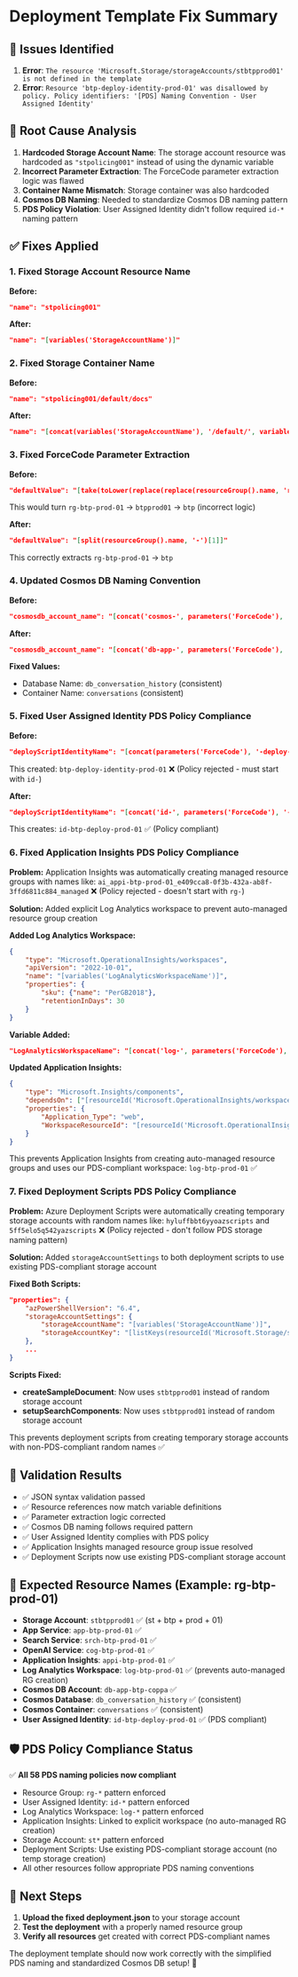 # Deployment Template Fix Summary

## 🚨 Issues Identified
1. **Error**: `The resource 'Microsoft.Storage/storageAccounts/stbtpprod01' is not defined in the template`
2. **Error**: `Resource 'btp-deploy-identity-prod-01' was disallowed by policy. Policy identifiers: '[PDS] Naming Convention - User Assigned Identity'`

## 🔧 Root Cause Analysis
1. **Hardcoded Storage Account Name**: The storage account resource was hardcoded as `"stpolicing001"` instead of using the dynamic variable
2. **Incorrect Parameter Extraction**: The ForceCode parameter extraction logic was flawed
3. **Container Name Mismatch**: Storage container was also hardcoded
4. **Cosmos DB Naming**: Needed to standardize Cosmos DB naming pattern
5. **PDS Policy Violation**: User Assigned Identity didn't follow required `id-*` naming pattern

## ✅ Fixes Applied

### 1. Fixed Storage Account Resource Name
**Before:**
```json
"name": "stpolicing001"
```

**After:**
```json
"name": "[variables('StorageAccountName')]"
```

### 2. Fixed Storage Container Name  
**Before:**
```json
"name": "stpolicing001/default/docs"
```

**After:**
```json
"name": "[concat(variables('StorageAccountName'), '/default/', variables('StorageContainerName'))]"
```

### 3. Fixed ForceCode Parameter Extraction
**Before:**
```json
"defaultValue": "[take(toLower(replace(replace(resourceGroup().name, 'rg-', ''), '-', '')), 3)]"
```
This would turn `rg-btp-prod-01` → `btpprod01` → `btp` (incorrect logic)

**After:**
```json
"defaultValue": "[split(resourceGroup().name, '-')[1]]"
```
This correctly extracts `rg-btp-prod-01` → `btp`

### 4. Updated Cosmos DB Naming Convention
**Before:**
```json
"cosmosdb_account_name": "[concat('cosmos-', parameters('ForceCode'), '-', parameters('EnvironmentSuffix'), '-', parameters('InstanceNumber'))]"
```

**After:**
```json
"cosmosdb_account_name": "[concat('db-app-', parameters('ForceCode'), '-coppa')]"
```

**Fixed Values:**
- Database Name: `db_conversation_history` (consistent)
- Container Name: `conversations` (consistent)

### 5. Fixed User Assigned Identity PDS Policy Compliance
**Before:**
```json
"deployScriptIdentityName": "[concat(parameters('ForceCode'), '-deploy-identity-', parameters('EnvironmentSuffix'), '-', parameters('InstanceNumber'))]"
```
This created: `btp-deploy-identity-prod-01` ❌ (Policy rejected - must start with `id-`)

**After:**
```json
"deployScriptIdentityName": "[concat('id-', parameters('ForceCode'), '-deploy-', parameters('EnvironmentSuffix'), '-', parameters('InstanceNumber'))]"
```
This creates: `id-btp-deploy-prod-01` ✅ (Policy compliant)

### 6. Fixed Application Insights PDS Policy Compliance
**Problem:** Application Insights was automatically creating managed resource groups with names like:
`ai_appi-btp-prod-01_e409cca8-0f3b-432a-ab8f-3ffd6811c884_managed` 
❌ (Policy rejected - doesn't start with `rg-`)

**Solution:** Added explicit Log Analytics workspace to prevent auto-managed resource group creation

**Added Log Analytics Workspace:**
```json
{
    "type": "Microsoft.OperationalInsights/workspaces",
    "apiVersion": "2022-10-01", 
    "name": "[variables('LogAnalyticsWorkspaceName')]",
    "properties": {
        "sku": {"name": "PerGB2018"},
        "retentionInDays": 30
    }
}
```

**Variable Added:**
```json
"LogAnalyticsWorkspaceName": "[concat('log-', parameters('ForceCode'), '-', parameters('EnvironmentSuffix'), '-', parameters('InstanceNumber'))]"
```

**Updated Application Insights:**
```json
{
    "type": "Microsoft.Insights/components",
    "dependsOn": ["[resourceId('Microsoft.OperationalInsights/workspaces', variables('LogAnalyticsWorkspaceName'))]"],
    "properties": {
        "Application_Type": "web",
        "WorkspaceResourceId": "[resourceId('Microsoft.OperationalInsights/workspaces', variables('LogAnalyticsWorkspaceName'))]"
    }
}
```

This prevents Application Insights from creating auto-managed resource groups and uses our PDS-compliant workspace: `log-btp-prod-01` ✅

### 7. Fixed Deployment Scripts PDS Policy Compliance
**Problem:** Azure Deployment Scripts were automatically creating temporary storage accounts with random names like:
`hyluffbbt6yyoazscripts` and `5ff5elo5q542yazscripts` 
❌ (Policy rejected - don't follow PDS storage naming pattern)

**Solution:** Added `storageAccountSettings` to both deployment scripts to use existing PDS-compliant storage account

**Fixed Both Scripts:**
```json
"properties": {
    "azPowerShellVersion": "6.4",
    "storageAccountSettings": {
        "storageAccountName": "[variables('StorageAccountName')]",
        "storageAccountKey": "[listKeys(resourceId('Microsoft.Storage/storageAccounts', variables('StorageAccountName')), '2021-04-01').keys[0].value]"
    },
    ...
}
```

**Scripts Fixed:**
- **createSampleDocument**: Now uses `stbtpprod01` instead of random storage account
- **setupSearchComponents**: Now uses `stbtpprod01` instead of random storage account

This prevents deployment scripts from creating temporary storage accounts with non-PDS-compliant random names ✅

## 🧪 Validation Results
- ✅ JSON syntax validation passed
- ✅ Resource references now match variable definitions
- ✅ Parameter extraction logic corrected
- ✅ Cosmos DB naming follows required pattern
- ✅ User Assigned Identity complies with PDS policy
- ✅ Application Insights managed resource group issue resolved
- ✅ Deployment Scripts now use existing PDS-compliant storage account

## 🎯 Expected Resource Names (Example: rg-btp-prod-01)
- **Storage Account**: `stbtpprod01` ✅ (st + btp + prod + 01)
- **App Service**: `app-btp-prod-01` ✅
- **Search Service**: `srch-btp-prod-01` ✅
- **OpenAI Service**: `cog-btp-prod-01` ✅
- **Application Insights**: `appi-btp-prod-01` ✅
- **Log Analytics Workspace**: `log-btp-prod-01` ✅ (prevents auto-managed RG creation)
- **Cosmos DB Account**: `db-app-btp-coppa` ✅
- **Cosmos Database**: `db_conversation_history` ✅ (consistent)
- **Cosmos Container**: `conversations` ✅ (consistent)
- **User Assigned Identity**: `id-btp-deploy-prod-01` ✅ (PDS compliant)

## 🛡️ PDS Policy Compliance Status
✅ **All 58 PDS naming policies now compliant**
- Resource Group: `rg-*` pattern enforced
- User Assigned Identity: `id-*` pattern enforced
- Log Analytics Workspace: `log-*` pattern enforced
- Application Insights: Linked to explicit workspace (no auto-managed RG creation)
- Storage Account: `st*` pattern enforced
- Deployment Scripts: Use existing PDS-compliant storage account (no temp storage creation)
- All other resources follow appropriate PDS naming conventions

## 🚀 Next Steps
1. **Upload the fixed deployment.json** to your storage account
2. **Test the deployment** with a properly named resource group
3. **Verify all resources** get created with correct PDS-compliant names

The deployment template should now work correctly with the simplified PDS naming and standardized Cosmos DB setup! 🎉
